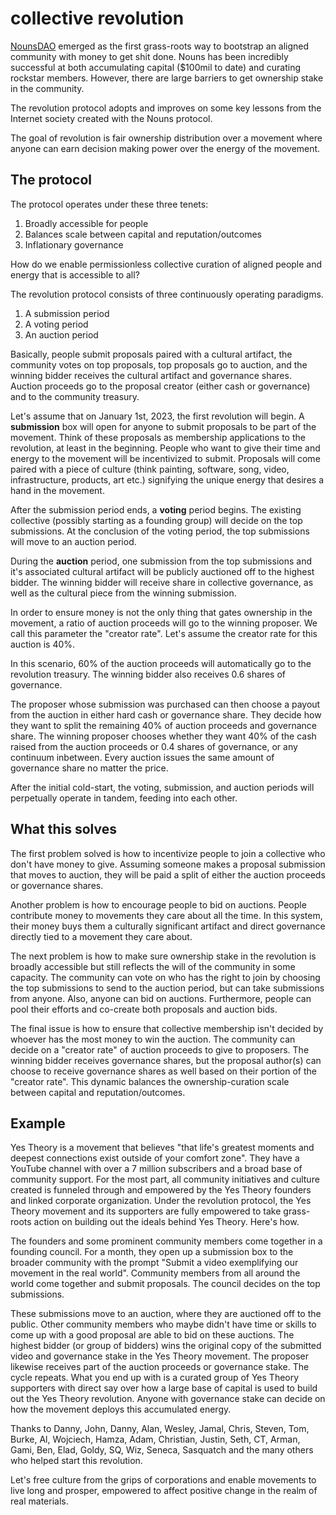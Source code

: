 # collective revolution

[NounsDAO](https://nouns.wtf/) emerged as the first grass-roots way to bootstrap an aligned community with money to get shit done.  Nouns has been incredibly successful at both accumulating capital ($100mil to date) and curating rockstar members. However, there are large barriers to get ownership stake in the community. 

The revolution protocol adopts and improves on some key lessons from the Internet society created with the Nouns protocol. 

The goal of revolution is fair ownership distribution over a movement where anyone can earn decision making power over the energy of the movement.

## The protocol

The protocol operates under these three tenets:
1. Broadly accessible for people
2. Balances scale between capital and reputation/outcomes
3. Inflationary governance

How do we enable permissionless collective curation of aligned people and energy that is accessible to all?

The revolution protocol consists of three continuously operating paradigms. 
1. A submission period
2. A voting period
3. An auction period

Basically, people submit proposals paired with a cultural artifact, the community votes on top proposals, top proposals go to auction, and the winning bidder receives the cultural artifact and governance shares. Auction proceeds go to the proposal creator (either cash or governance) and to the community treasury.

Let's assume that on January 1st, 2023, the first revolution will begin. A **submission** box will open for anyone to submit proposals to be part of the movement. Think of these proposals as membership applications to the revolution, at least in the beginning. People who want to give their time and energy to the movement will be incentivized to submit. Proposals will come paired with a piece of culture (think painting, software, song, video, infrastructure, products, art etc.) signifying the unique energy that desires a hand in the movement.

After the submission period ends, a **voting** period begins. The existing collective (possibly starting as a founding group) will decide on the top submissions. At the conclusion of the voting period, the top submissions will move to an auction period.

During the **auction** period, one submission from the top submissions and it's associated cultural artifact will be publicly auctioned off to the highest bidder. The winning bidder will receive share in collective governance, as well as the cultural piece from the winning submission. 

In order to ensure money is not the only thing that gates ownership in the movement, a ratio of auction proceeds will go to the winning proposer. We call this parameter the "creator rate". Let's assume the creator rate for this auction is 40%.

In this scenario, 60% of the auction proceeds will automatically go to the revolution treasury. The winning bidder also receives 0.6 shares of governance. 

The proposer whose submission was purchased can then choose a payout from the auction in either hard cash or governance share. They decide how they want to split the remaining 40% of auction proceeds and governance share. The winning proposer chooses whether they want 40% of the cash raised from the auction proceeds or 0.4 shares of governance, or any continuum inbetween. Every auction issues the same amount of governance share no matter the price. 

After the initial cold-start, the voting, submission, and auction periods will perpetually operate in tandem, feeding into each other. 

## What this solves

The first problem solved is how to incentivize people to join a collective who don't have money to give. Assuming someone makes a proposal submission that moves to auction, they will be paid a split of either the auction proceeds or governance shares.

Another problem is how to encourage people to bid on auctions. People contribute money to movements they care about all the time. In this system, their money buys them a culturally significant artifact and direct governance directly tied to a movement they care about. 

The next problem is how to make sure ownership stake in the revolution is broadly accessible but still reflects the will of the community in some capacity. The community can vote on who has the right to join by choosing the top submissions to send to the auction period, but can take submissions from anyone. Also, anyone can bid on auctions. Furthermore, people can pool their efforts and co-create both proposals and auction bids.

The final issue is how to ensure that collective membership isn't decided by whoever has the most money to win the auction. The community can decide on a "creator rate" of auction proceeds to give to proposers. The winning bidder receives governance shares, but the proposal author(s) can choose to receive governance shares as well based on their portion of the "creator rate". This dynamic balances the ownership-curation scale between capital and reputation/outcomes. 

## Example

Yes Theory is a movement that believes "that life's greatest moments and deepest connections exist outside of your comfort zone". They have a YouTube channel with over a 7 million subscribers and a broad base of community support. For the most part, all community initiatives and culture created is funneled through and empowered by the Yes Theory founders and linked corporate organization. Under the revolution protocol, the Yes Theory movement and its supporters are fully empowered to take grass-roots action on building out the ideals behind Yes Theory. Here's how. 

The founders and some prominent community members come together in a founding council. For a month, they open up a submission box to the broader community with the prompt "Submit a video exemplifying our movement in the real world". Community members from all around the world come together and submit proposals. The council decides on the top submissions. 

These submissions move to an auction, where they are auctioned off to the public. Other community members who maybe didn't have time or skills to come up with a good proposal are able to bid on these auctions. The highest bidder (or group of bidders) wins the original copy of the submitted video and governance stake in the Yes Theory movement. The proposer likewise receives part of the auction proceeds or governance stake. The cycle repeats. What you end up with is a curated group of Yes Theory supporters with direct say over how a large base of capital is used to build out the Yes Theory revolution. Anyone with governance stake can decide on how the movement deploys this accumulated energy. 


Thanks to Danny, John, Danny, Alan, Wesley, Jamal, Chris, Steven, Tom, Burke, Al, Wojciech, Hamza, Adam, Christian, Justin, Seth, CT, Arman, Gami, Ben, Elad, Goldy, SQ, Wiz, Seneca, Sasquatch and the many others who helped start this revolution.

Let's free culture from the grips of corporations and enable movements to live long and prosper, empowered to affect positive change in the realm of real materials. 
